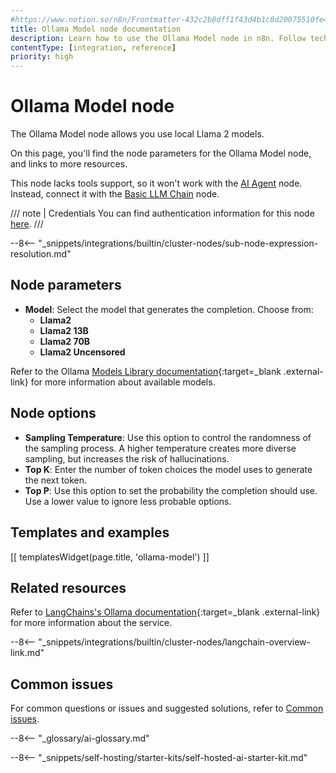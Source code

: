 ```yaml
---
#https://www.notion.so/n8n/Frontmatter-432c2b8dff1f43d4b1c8d20075510fe4
title: Ollama Model node documentation
description: Learn how to use the Ollama Model node in n8n. Follow technical documentation to integrate Ollama Model node into your workflows.
contentType: [integration, reference]
priority: high
---
```


# Ollama Model node

The Ollama Model node allows you use local Llama 2 models.

On this page, you'll find the node parameters for the Ollama Model node, and links to more resources.

This node lacks tools support, so it won't work with the [AI Agent](/integrations/builtin/cluster-nodes/root-nodes/n8n-nodes-langchain.agent/index.md) node. Instead, connect it with the [Basic LLM Chain](/integrations/builtin/cluster-nodes/root-nodes/n8n-nodes-langchain.chainllm.md) node.

/// note | Credentials
You can find authentication information for this node [here](/integrations/builtin/credentials/ollama.md).
///

--8<-- "_snippets/integrations/builtin/cluster-nodes/sub-node-expression-resolution.md"

## Node parameters

* **Model**: Select the model that generates the completion. Choose from:
	* **Llama2**
	* **Llama2 13B**
	* **Llama2 70B**
	* **Llama2 Uncensored**

Refer to the Ollama [Models Library documentation](https://ollama.com/library){:target=_blank .external-link} for more information about available models.

## Node options

* **Sampling Temperature**: Use this option to control the randomness of the sampling process. A higher temperature creates more diverse sampling, but increases the risk of hallucinations.
* **Top K**: Enter the number of token choices the model uses to generate the next token.
* **Top P**: Use this option to set the probability the completion should use. Use a lower value to ignore less probable options.

## Templates and examples

<!-- see https://www.notion.so/n8n/Pull-in-templates-for-the-integrations-pages-37c716837b804d30a33b47475f6e3780 -->
[[ templatesWidget(page.title, 'ollama-model') ]]

## Related resources

Refer to [LangChains's Ollama documentation](https://js.langchain.com/docs/integrations/llms/ollama/){:target=_blank .external-link} for more information about the service.

--8<-- "_snippets/integrations/builtin/cluster-nodes/langchain-overview-link.md"

## Common issues

For common questions or issues and suggested solutions, refer to [Common issues](/integrations/builtin/cluster-nodes/sub-nodes/n8n-nodes-langchain.lmollama/common-issues.md).

--8<-- "_glossary/ai-glossary.md"

--8<-- "_snippets/self-hosting/starter-kits/self-hosted-ai-starter-kit.md"
